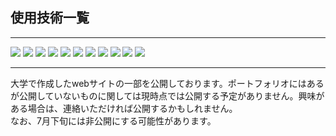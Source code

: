 ## 使用技術一覧
<hr>

<div class="badge" display: flex;>
  <img src="https://img.shields.io/badge/-Html-E34F26.svg?logo=html5&style=plastic&logoColor=ffffff">
  <img src="https://img.shields.io/badge/-Css-1572B6.svg?logo=css3&style=plastic">
  <img src="https://img.shields.io/badge/-JavaScript-f7df1e.svg?logo=javascript&style=plastic&logoColor=ffffff">
  <img src="https://img.shields.io/badge/-Bootstrap-7952B3.svg?logo=bootstrap&style=plastic&logoColor=ffffff">
  <img src="https://img.shields.io/badge/-Django-092E20.svg?logo=django&style=plastic">
  <img src="https://img.shields.io/badge/-Python-3776AB.svg?logo=python&style=plastic&logoColor=ffffff">
  <img src="https://img.shields.io/badge/-OpenAI API-4B0082.svg?logo=openai&style=plastic">
  <img src="https://img.shields.io/badge/-Weather API-F39C12.svg?logo=weather&style=plastic">
  <img src="https://img.shields.io/badge/-Google Cloud-4285F4.svg?logo=google-cloud&style=plastic&logoColor=ffffff">
  <img src="https://img.shields.io/badge/-GitHub-181717.svg?logo=github&style=plastic">
  <img src="https://img.shields.io/badge/-Render-000000.svg?logo=render&style=plastic">
</div>
<hr>

大学で作成したwebサイトの一部を公開しております。ポートフォリオにはあるが公開していないものに関しては現時点では公開する予定がありません。興味がある場合は、連絡いただければ公開するかもしれません。<br>
なお、7月下旬には非公開にする可能性があります。

